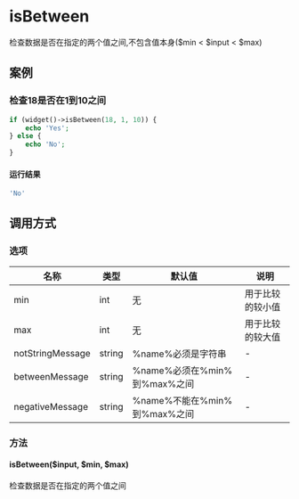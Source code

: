 isBetween
=========

检查数据是否在指定的两个值之间,不包含值本身($min < $input < $max)

案例
----

### 检查18是否在1到10之间

```php
if (widget()->isBetween(18, 1, 10)) {
    echo 'Yes';
} else {
    echo 'No';
}
```

#### 运行结果

```php
'No'
```

调用方式
--------

### 选项

| 名称                | 类型    | 默认值                                 | 说明              |
|---------------------|---------|----------------------------------------|-------------------|
| min                 | int     | 无                                     | 用于比较的较小值  |
| max                 | int     | 无                                     | 用于比较的较大值  |
| notStringMessage    | string  | %name%必须是字符串                     | -                 |
| betweenMessage      | string  | %name%必须在%min%到%max%之间           | -                 |
| negativeMessage     | string  | %name%不能在%min%到%max%之间           | -                 |

### 方法

#### isBetween($input, $min, $max)
检查数据是否在指定的两个值之间